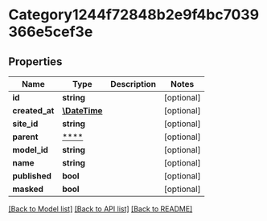 # Category1244f72848b2e9f4bc7039366e5cef3e

## Properties
Name | Type | Description | Notes
------------ | ------------- | ------------- | -------------
**id** | **string** |  | [optional] 
**created_at** | [**\DateTime**](\DateTime.md) |  | [optional] 
**site_id** | **string** |  | [optional] 
**parent** | [****](.md) |  | [optional] 
**model_id** | **string** |  | [optional] 
**name** | **string** |  | [optional] 
**published** | **bool** |  | [optional] 
**masked** | **bool** |  | [optional] 

[[Back to Model list]](../../README.md#documentation-for-models) [[Back to API list]](../../README.md#documentation-for-api-endpoints) [[Back to README]](../../README.md)


